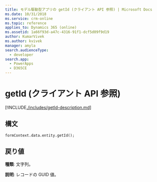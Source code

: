 ```yaml
---
title: モデル駆動型アプリの getId (クライアント API 参照) | Microsoft Docs
ms.date: 10/31/2018
ms.service: crm-online
ms.topic: reference
applies_to: Dynamics 365 (online)
ms.assetid: 1a66f93d-a47c-4316-91f1-dcf5d09f9d19
author: KumarVivek
ms.author: kvivek
manager: amyla
search.audienceType:
  - developer
search.app:
  - PowerApps
  - D365CE
---
```

# <a name="getid-client-api-reference"></a>getId (クライアント API 参照)



[!INCLUDE[./includes/getId-description.md](./includes/getId-description.md)]

## <a name="syntax"></a>構文

`formContext.data.entity.getId();`

## <a name="return-value"></a>戻り値

**種類**: 文字列。

**説明**: レコードの GUID 値。



